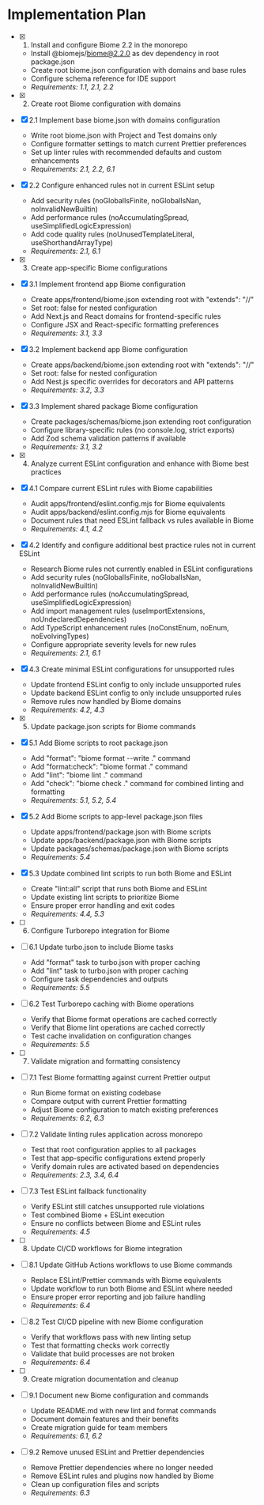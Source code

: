 # Implementation Plan

- [x] 1. Install and configure Biome 2.2 in the monorepo

  - Install @biomejs/biome@2.2.0 as dev dependency in root package.json
  - Create root biome.json configuration with domains and base rules
  - Configure schema reference for IDE support
  - _Requirements: 1.1, 2.1, 2.2_

- [x] 2. Create root Biome configuration with domains
- [x] 2.1 Implement base biome.json with domains configuration

  - Write root biome.json with Project and Test domains only
  - Configure formatter settings to match current Prettier preferences
  - Set up linter rules with recommended defaults and custom enhancements
  - _Requirements: 2.1, 2.2, 6.1_

- [x] 2.2 Configure enhanced rules not in current ESLint setup

  - Add security rules (noGlobalIsFinite, noGlobalIsNan, noInvalidNewBuiltin)
  - Add performance rules (noAccumulatingSpread, useSimplifiedLogicExpression)
  - Add code quality rules (noUnusedTemplateLiteral, useShorthandArrayType)
  - _Requirements: 2.1, 6.1_

- [x] 3. Create app-specific Biome configurations
- [x] 3.1 Implement frontend app Biome configuration

  - Create apps/frontend/biome.json extending root with "extends": "//"
  - Set root: false for nested configuration
  - Add Next.js and React domains for frontend-specific rules
  - Configure JSX and React-specific formatting preferences
  - _Requirements: 3.1, 3.3_

- [x] 3.2 Implement backend app Biome configuration

  - Create apps/backend/biome.json extending root with "extends": "//"
  - Set root: false for nested configuration
  - Add Nest.js specific overrides for decorators and API patterns
  - _Requirements: 3.2, 3.3_

- [x] 3.3 Implement shared package Biome configuration

  - Create packages/schemas/biome.json extending root configuration
  - Configure library-specific rules (no console.log, strict exports)
  - Add Zod schema validation patterns if available
  - _Requirements: 3.1, 3.2_

- [x] 4. Analyze current ESLint configuration and enhance with Biome best practices
- [x] 4.1 Compare current ESLint rules with Biome capabilities

  - Audit apps/frontend/eslint.config.mjs for Biome equivalents
  - Audit apps/backend/eslint.config.mjs for Biome equivalents
  - Document rules that need ESLint fallback vs rules available in Biome
  - _Requirements: 4.1, 4.2_

- [x] 4.2 Identify and configure additional best practice rules not in current ESLint

  - Research Biome rules not currently enabled in ESLint configurations
  - Add security rules (noGlobalIsFinite, noGlobalIsNan, noInvalidNewBuiltin)
  - Add performance rules (noAccumulatingSpread, useSimplifiedLogicExpression)
  - Add import management rules (useImportExtensions, noUndeclaredDependencies)
  - Add TypeScript enhancement rules (noConstEnum, noEnum, noEvolvingTypes)
  - Configure appropriate severity levels for new rules
  - _Requirements: 2.1, 6.1_

- [x] 4.3 Create minimal ESLint configurations for unsupported rules

  - Update frontend ESLint config to only include unsupported rules
  - Update backend ESLint config to only include unsupported rules
  - Remove rules now handled by Biome domains
  - _Requirements: 4.2, 4.3_

- [x] 5. Update package.json scripts for Biome commands
- [x] 5.1 Add Biome scripts to root package.json

  - Add "format": "biome format --write ." command
  - Add "format:check": "biome format ." command
  - Add "lint": "biome lint ." command
  - Add "check": "biome check ." command for combined linting and formatting
  - _Requirements: 5.1, 5.2, 5.4_

- [x] 5.2 Add Biome scripts to app-level package.json files

  - Update apps/frontend/package.json with Biome scripts
  - Update apps/backend/package.json with Biome scripts
  - Update packages/schemas/package.json with Biome scripts
  - _Requirements: 5.4_

- [x] 5.3 Update combined lint scripts to run both Biome and ESLint

  - Create "lint:all" script that runs both Biome and ESLint
  - Update existing lint scripts to prioritize Biome
  - Ensure proper error handling and exit codes
  - _Requirements: 4.4, 5.3_

- [ ] 6. Configure Turborepo integration for Biome
- [ ] 6.1 Update turbo.json to include Biome tasks

  - Add "format" task to turbo.json with proper caching
  - Add "lint" task to turbo.json with proper caching
  - Configure task dependencies and outputs
  - _Requirements: 5.5_

- [ ] 6.2 Test Turborepo caching with Biome operations

  - Verify that Biome format operations are cached correctly
  - Verify that Biome lint operations are cached correctly
  - Test cache invalidation on configuration changes
  - _Requirements: 5.5_

- [ ] 7. Validate migration and formatting consistency
- [ ] 7.1 Test Biome formatting against current Prettier output

  - Run Biome format on existing codebase
  - Compare output with current Prettier formatting
  - Adjust Biome configuration to match existing preferences
  - _Requirements: 6.2, 6.3_

- [ ] 7.2 Validate linting rules application across monorepo

  - Test that root configuration applies to all packages
  - Test that app-specific configurations extend properly
  - Verify domain rules are activated based on dependencies
  - _Requirements: 2.3, 3.4, 6.4_

- [ ] 7.3 Test ESLint fallback functionality

  - Verify ESLint still catches unsupported rule violations
  - Test combined Biome + ESLint execution
  - Ensure no conflicts between Biome and ESLint rules
  - _Requirements: 4.5_

- [ ] 8. Update CI/CD workflows for Biome integration
- [ ] 8.1 Update GitHub Actions workflows to use Biome commands

  - Replace ESLint/Prettier commands with Biome equivalents
  - Update workflow to run both Biome and ESLint where needed
  - Ensure proper error reporting and job failure handling
  - _Requirements: 6.4_

- [ ] 8.2 Test CI/CD pipeline with new Biome configuration

  - Verify that workflows pass with new linting setup
  - Test that formatting checks work correctly
  - Validate that build processes are not broken
  - _Requirements: 6.4_

- [ ] 9. Create migration documentation and cleanup
- [ ] 9.1 Document new Biome configuration and commands

  - Update README.md with new lint and format commands
  - Document domain features and their benefits
  - Create migration guide for team members
  - _Requirements: 6.1, 6.2_

- [ ] 9.2 Remove unused ESLint and Prettier dependencies
  - Remove Prettier dependencies where no longer needed
  - Remove ESLint rules and plugins now handled by Biome
  - Clean up configuration files and scripts
  - _Requirements: 6.3_

